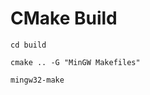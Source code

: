 <!--
 * @Author: gaoh
 * @Date: 2024-08-26 23:35:16
 * @LastEditTime: 2024-08-26 23:50:05
-->
# CMake Build

```shell
cd build

cmake .. -G "MinGW Makefiles"

mingw32-make
```
